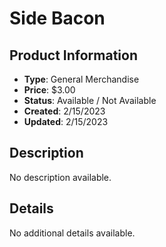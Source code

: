 # Side Bacon

## Product Information
- **Type**: General Merchandise
- **Price**: $3.00
- **Status**: Available / Not Available
- **Created**: 2/15/2023
- **Updated**: 2/15/2023

## Description
No description available.



## Details
No additional details available.
